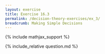 ```yaml
---
layout: exercise
title: Exercise 16.3
permalink: /decision-theory-exercises/ex_3/
breadcrumb: Making Simple Decisions
---
```


{% include mathjax_support %}

<div><i class="arrow-up loader" data-chapter="decision-theory-exercises" data-exercise="ex_3" data-rating="0"></i></div>
{% include_relative question.md %}

